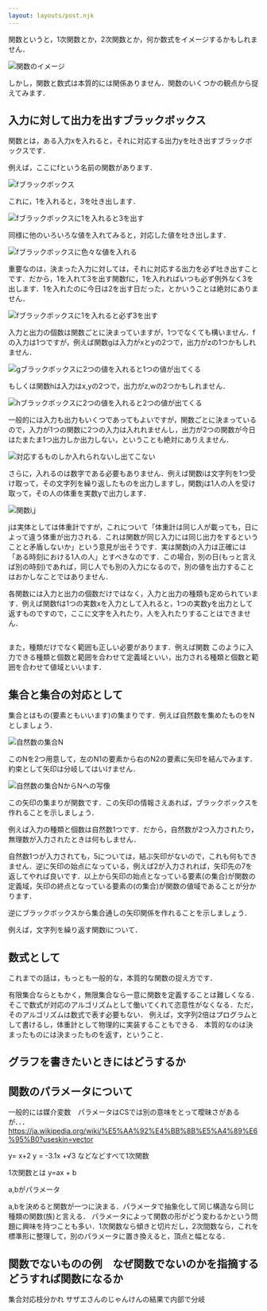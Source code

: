 ```yaml
---
layout: layouts/post.njk
---
```


関数というと，1次関数とか，2次関数とか，何か数式をイメージするかもしれません．

![関数のイメージ]()

しかし，関数と数式は本質的には関係ありません．関数のいくつかの観点から捉えてみます．

## 入力に対して出力を出すブラックボックス

関数とは，ある入力xを入れると，それに対応する出力yを吐き出すブラックボックスです．

例えば，ここにfという名前の関数があります．

![fブラックボックス]()

これに，1を入れると，3を吐き出します．

![fブラックボックスに1を入れると3を出す]()

同様に他のいろいろな値を入れてみると，対応した値を吐き出します．

![fブラックボックスに色々な値を入れる]()

重要なのは，決まった入力に対しては，それに対応する出力を必ず吐き出すことです．だから，1を入れて3を出す関数fに，1を入れればいつも必ず例外なく3を出します．1を入れたのに今日は2を出す日だった，とかいうことは絶対にありません．

![fブラックボックスに1を入れると必ず3を出す]()

入力と出力の個数は関数ごとに決まっていますが，1つでなくても構いません．fの入力は1つですが，例えば関数gは入力がxとyの2つで，出力がzの1つかもしれません．

![gブラックボックスに2つの値を入れると1つの値が出てくる]()

もしくは関数hは入力はx,yの2つで，出力がz,wの2つかもしれません．

![hブラックボックスに2つの値を入れると2つの値が出てくる]()

一般的には入力も出力もいくつであってもよいですが，関数ごとに決まっているので，入力が1つの関数に2つの入力は入れれませんし，出力が2つの関数が今日はたまたま1つ出力しか出力しない，ということも絶対にありえません．

![対応するものしか入れられないし出てこない]()

さらに，入れるのは数字である必要もありません．例えば関数iは文字列を1つ受け取って，その文字列を繰り返したものを出力しますし，関数jは1人の人を受け取って，その人の体重を実数yで出力します．

![関数i,j]()

jは実体としては体重計ですが，これについて「体重計は同じ人が載っても，日によって違う体重が出力される．これは関数が同じ入力には同じ出力をするということと矛盾しないか」という意見が出そうです．実は関数jの入力は正確には「ある時刻における1人の人」とすべきなのです．この場合，別の日(もっと言えば別の時刻)であれば，同じ人でも別の入力になるので，別の値を出力することはおかしなことではありません．

各関数には入力と出力の個数だけではなく，入力と出力の種類も定められています．例えば関数fは1つの実数xを入力として入れると，1つの実数yを出力として返すものですので，ここに文字を入れたり，人を入れたりすることはできません．

![]()

また，種類だけでなく範囲も正しい必要があります．例えば関数
このように入力できる種類と個数と範囲を合わせて定義域といい，出力される種類と個数と範囲を合わせて値域といいます．

## 集合と集合の対応として

集合とはもの(要素ともいいます)の集まりです．例えば自然数を集めたものをNとしましょう．

![自然数の集合N]()

このNを2つ用意して，左のN1の要素から右のN2の要素に矢印を結んでみます．約束として矢印は分岐してはいけません．

![自然数の集合NからNへの写像]()

この矢印の集まりが関数です．この矢印の情報さえあれば，ブラックボックスを作れることを示しましょう．

例えば入力の種類と個数は自然数1つです．だから，自然数が2つ入力されたり，無理数が入力されたときは何もしません．

自然数1つが入力されても，5については，結ぶ矢印がないので，これも何もできません．逆に矢印の始点になっている，例えば2が入力されれば，矢印先の7を返してやれば良いです．以上から矢印の始点となっている要素(の集合)が関数の定義域，矢印の終点となっている要素の(の集合)が関数の値域であることが分かります．

逆にブラックボックスから集合通しの矢印関係を作れることを示しましょう．

例えば，文字列を繰り返す関数iについて．


## 数式として

これまでの話は，もっとも一般的な，本質的な関数の捉え方です．

有限集合ならともかく，無限集合なら一意に関数を定義することは難しくなる．
そこで数式が対応のアルゴリズムとして働いてくれて恣意性がなくなる．ただ，そのアルゴリズムは数式で表す必要もない．
例えば，文字列2倍はプログラムとして書けるし，体重計として物理的に実装することもできる．
本質的なのは決まったものには決まったものを返す，ということ．

## グラフを書きたいときにはどうするか



## 関数のパラメータについて

一般的には媒介変数　パラメータはCSでは別の意味をとって曖昧さがあるが．．．
https://ja.wikipedia.org/wiki/%E5%AA%92%E4%BB%8B%E5%A4%89%E6%95%B0?useskin=vector

y= x+2
y = -3.1x +√3
などなどすべて1次関数

1次関数とは
y=ax + b

a,bがパラメータ

a,bを決めると関数が一つに決まる．パラメータで抽象化して同じ構造なら同じ種類の関数(族)と言える．
パラメータによって関数の形がどう変わるかという問題に興味を持つことも多い．1次関数なら傾きと切片だし，2次間数なら，これを標準形に整理して，別のパラメータに置き換えると，頂点と幅となる．

## 関数でないものの例　なぜ関数でないのかを指摘する　どうすれば関数になるか

集合対応枝分かれ
サザエさんのじゃんけんの結果で内部で分岐　
